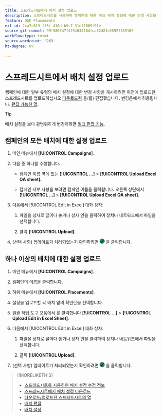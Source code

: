 ```yaml
---
title: 스프레드시트에서 배치 설정 업로드
description: 스프레드시트를 사용하여 캠페인에 대한 주요 배치 설정에 대한 변경 사항을 업로드하는 방법을 알아봅니다.
feature: DSP Placements
exl-id: 2ca7c019-ff5f-410d-b9c7-31ef1509f91e
source-git-commit: 99f580547f4f0463418dfca52481e58927339169
workflow-type: tm+mt
source-wordcount: '263'
ht-degree: 0%

---
```


# 스프레드시트에서 배치 설정 업로드

캠페인에 대한 일부 유형의 배치 설정에 대한 변경 사항을 게시하려면 이전에 업로드한 스프레드시트를 업로드하십시오 [다운로드됨](qa-sheet-download.md) 을(를) 편집했습니다. 변경은에서 허용됩니다. [편집 가능한 열](qa-sheet-columns.md).

>[!TIP]
>
>배치 설정을 보다 광범위하게 변경하려면 [벌크 편집 기능](/help/dsp/campaign-management/placements/placement-edit.md).

## 캠페인의 모든 배치에 대한 설정 업로드

1. 메인 메뉴에서 **[!UICONTROL Campaigns]**.

1. 다음 중 하나를 수행합니다.

   * 캠페인 이름 옆에 있는 **[!UICONTROL ...]** > **[!UICONTROL Upload Excel QA sheet]**.

   * 캠페인 세부 사항을 보려면 캠페인 이름을 클릭합니다. 오른쪽 상단에서 **[!UICONTROL ...]** > **[!UICONTROL Upload Excel QA sheet]**.

1. 다음에서 [!UICONTROL Edit in Excel] 대화 상자:

   1. 파일을 상자로 끌어다 놓거나 상자 안을 클릭하여 장치나 네트워크에서 파일을 선택합니다.

   1. 클릭 **[!UICONTROL Upload]**.

1. (선택 사항) 업데이트가 처리되었는지 확인하려면 ![작업](/help/dsp/assets/downloads.png) 을 클릭합니다.

## 하나 이상의 배치에 대한 설정 업로드

1. 메인 메뉴에서 **[!UICONTROL Campaigns]**.

1. 캠페인의 이름을 클릭합니다.

1. 하위 메뉴에서 **[!UICONTROL Placements]**.

1. 설정을 업로드할 각 배치 옆의 확인란을 선택합니다.

1. 일괄 작업 도구 모음에서 를 클릭합니다 **[!UICONTROL ...]** > **[!UICONTROL Upload Edit in Excel Sheet]**.

1. 다음에서 [!UICONTROL Edit in Excel] 대화 상자:

   1. 파일을 상자로 끌어다 놓거나 상자 안을 클릭하여 장치나 네트워크에서 파일을 선택합니다.

   1. 클릭 **[!UICONTROL Upload]**.

1. (선택 사항) 업데이트가 처리되었는지 확인하려면 ![작업](/help/dsp/assets/downloads.png) 을 클릭합니다.

>[!MORELIKETHIS]
>
>* [스프레드시트를 사용하여 배치 설정 수정 정보](qa-about.md)
>* [스프레드시트에서 배치 설정 다운로드](qa-sheet-download.md)
>* [다운로드/업로드된 스프레드시트의 열](qa-sheet-columns.md)
>* [배치 편집](/help/dsp/campaign-management/placements/placement-edit.md)
>* [배치 설정](/help/dsp/campaign-management/placements/placement-settings.md)
